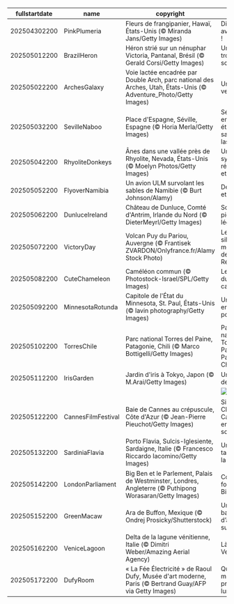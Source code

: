 |fullstartdate|name|copyright|title|image|
|--|--|--|--|--|
202504302200|PinkPlumeria|Fleurs de frangipanier, Hawaï, États-Unis (© Miranda Jans/Getty Images)|Dites-le avec Aloha !|![](/fr-FR/2025/05/202504302200PinkPlumeria.jpg)|
202505012200|BrazilHeron|Héron strié sur un nénuphar Victoria, Pantanal, Brésil (© Gerald Corsi/Getty Images)|Un, deux, trois… soleil !|![](/fr-FR/2025/05/202505012200BrazilHeron.jpg)|
202505022200|ArchesGalaxy|Voie lactée encadrée par Double Arch, parc national des Arches, Utah, États-Unis (© Adventure_Photo/Getty Images)|Une fenêtre vers l'infini|![](/fr-FR/2025/05/202505022200ArchesGalaxy.jpg)|
202505032200|SevilleNaboo|Place d'Espagne, Séville, Espagne (© Horia Merla/Getty Images)|Séville, entre étoiles et sabres laser !|![](/fr-FR/2025/05/202505032200SevilleNaboo.jpg)|
202505042200|RhyoliteDonkeys|Ânes dans une vallée près de Rhyolite, Nevada, États-Unis (© Moelyn Photos/Getty Images)|Un symbole de résilience et de force|![](/fr-FR/2025/05/202505042200RhyoliteDonkeys.jpg)|
202505052200|FlyoverNamibia|Un avion ULM survolant les sables de Namibie (© Burt Johnson/Alamy)|Des dunes et des ailes|![](/fr-FR/2025/05/202505052200FlyoverNamibia.jpg)|
202505062200|DunluceIreland|Château de Dunluce, Comté d'Antrim, Irlande du Nord (© DieterMeyrl/Getty Images)|Sous les pierres, des légendes|![](/fr-FR/2025/05/202505062200DunluceIreland.jpg)|
202505072200|VictoryDay|Volcan Puy du Pariou, Auvergne (© Frantisek ZVARDON/Onlyfrance.fr/Alamy Stock Photo)|Le volcan silencieux, mémoire de la Résistance|![](/fr-FR/2025/05/202505072200VictoryDay.jpg)|
202505082200|CuteChameleon|Caméléon commun (© Photostock-Israel/SPL/Getty Images)|Le maître du camouflage|![](/fr-FR/2025/05/202505082200CuteChameleon.jpg)|
202505092200|MinnesotaRotunda|Capitole de l'État du Minnesota, St. Paul, États-Unis (© lavin photography/Getty Images)|Un dôme entre art et pouvoir|![](/fr-FR/2025/05/202505092200MinnesotaRotunda.jpg)|
202505102200|TorresChile|Parc national Torres del Paine, Patagonie, Chili (© Marco Bottigelli/Getty Images)|Parc national Torres del Paine, Patagonie, Chili|![](/fr-FR/2025/05/202505102200TorresChile.jpg)|
202505112200|IrisGarden|Jardin d'iris à Tokyo, Japon (© M.Arai/Getty Images)|Une vague de pourpre|![](/fr-FR/2025/05/202505112200IrisGarden.jpg)|
||||![](/fr-FR/2025/05/.jpg)|
202505122200|CannesFilmFestival|Baie de Cannes au crépuscule, Côte d'Azur (© Jean-Pierre Pieuchot/Getty Images)|Silence… Clap ! Cannes entre en scène|![](/fr-FR/2025/05/202505122200CannesFilmFestival.jpg)|
202505132200|SardiniaFlavia|Porto Flavia, Sulcis-Iglesiente, Sardaigne, Italie (© Francesco Riccardo Iacomino/Getty Images)|Un rêve taillé dans la falaise|![](/fr-FR/2025/05/202505132200SardiniaFlavia.jpg)|
202505142200|LondonParliament|Big Ben et le Parlement, Palais de Westminster, Londres, Angleterre (© Puthipong Worasaran/Getty Images)|Coup de foudre à Big Ben|![](/fr-FR/2025/05/202505142200LondonParliament.jpg)|
202505152200|GreenMacaw|Ara de Buffon, Mexique (© Ondrej Prosicky/Shutterstock)|Un battement d’ailes en sursis|![](/fr-FR/2025/05/202505152200GreenMacaw.jpg)|
202505162200|VeniceLagoon|Delta de la lagune vénitienne, Italie (© Dimitri Weber/Amazing Aerial Agency)|Là où naît Venise|![](/fr-FR/2025/05/202505162200VeniceLagoon.jpg)|
202505172200|DufyRoom|« La Fée Électricité » de Raoul Dufy, Musée d'art moderne, Paris (© Bertrand Guay/AFP via Getty Images)|Quand les musées prennent la lumière|![](/fr-FR/2025/05/202505172200DufyRoom.jpg)|
